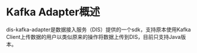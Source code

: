# Kafka Adapter概述<a name="dgc_01_0243"></a>

dis-kafka-adapter是数据接入服务（DIS）提供的一个sdk，支持原本使用Kafka Client上传数据的用户以类似原来的操作将数据上传到DIS，目前只支持Java版本。

